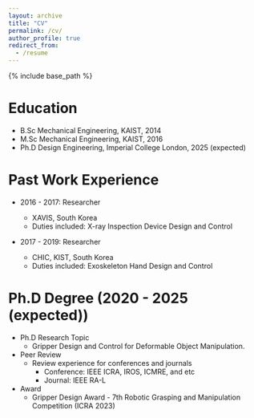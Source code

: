```yaml
---
layout: archive
title: "CV"
permalink: /cv/
author_profile: true
redirect_from:
  - /resume
---
```


{% include base_path %}

Education
======
* B.Sc Mechanical Engineering, KAIST, 2014
* M.Sc Mechanical Engineering, KAIST, 2016
* Ph.D Design Engineering, Imperial College London, 2025 (expected)

Past Work Experience
======
* 2016 - 2017: Researcher
  * XAVIS, South Korea
  * Duties included: X-ray Inspection Device Design and Control

* 2017 - 2019: Researcher
  * CHIC, KIST, South Korea
  * Duties included: Exoskeleton Hand Design and Control

Ph.D Degree (2020 - 2025 (expected))
======
* Ph.D Research Topic
  * Gripper Design and Control for Deformable Object Manipulation.
* Peer Review
  * Review experience for conferences and journals
    * Conference: IEEE ICRA, IROS, ICMRE, and etc
    * Journal: IEEE RA-L
* Award
  * Gripper Design Award - 7th Robotic Grasping and Manipulation Competition (ICRA 2023)
